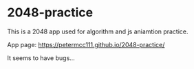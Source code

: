 # 2048-practice

This is a 2048 app used for algorithm and js aniamtion practice.

App page: https://petermcc111.github.io/2048-practice/

It seems to have bugs...
